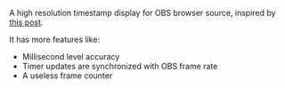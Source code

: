 A high resolution timestamp display for OBS browser source, inspired by
[this post](https://obsproject.com/forum/resources/time-and-or-date-overlay-solved.753/).

It has more features like:

*   Millisecond level accuracy
*   Timer updates are synchronized with OBS frame rate
*   A useless frame counter
